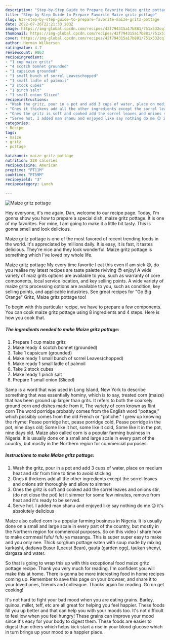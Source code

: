 ```yaml
---
description: "Step-by-Step Guide to Prepare Favorite Maize gritz pottage"
title: "Step-by-Step Guide to Prepare Favorite Maize gritz pottage"
slug: 637-step-by-step-guide-to-prepare-favorite-maize-gritz-pottage
date: 2022-07-26T22:21:33.203Z
image: https://img-global.cpcdn.com/recipes/42f794315a17b881/751x532cq70/maize-gritz-pottage-recipe-main-photo.jpg
thumbnail: https://img-global.cpcdn.com/recipes/42f794315a17b881/751x532cq70/maize-gritz-pottage-recipe-main-photo.jpg
cover: https://img-global.cpcdn.com/recipes/42f794315a17b881/751x532cq70/maize-gritz-pottage-recipe-main-photo.jpg
author: Herman Wilkerson
ratingvalue: 4.7
reviewcount: 9863
recipeingredient:
- "1 cup maize gritz"
- "4 scotch bonnet grounded"
- "1 capsicum grounded"
- "1 small bunch of sorrel Leaveschopped"
- "1 small ladle of palmoil"
- "2 stock cubes"
- "1 pinch salt"
- "1 small onion Sliced"
recipeinstructions:
- "Wash the gritz, pour in a pot and add 3 cups of water, place on medium heat and stir from time to time to avoid sticking"
- "Ones it thickens add all the other ingredients except the sorrel leaves and onions stir thoroughly and allow to simmer"
- "Ones the gritz is soft and cooked add the sorrel leaves and onions stir, (do not close the pot) let it simmer for some few minutes, remove from heat and it&#39;s ready to be served."
- "Serve hot. I added man shanu and enjoyed like say nothing do me 😉 it&#39;s absolutely delicious"
categories:
- Recipe
tags:
- maize
- gritz
- pottage

katakunci: maize gritz pottage 
nutrition: 228 calories
recipecuisine: American
preptime: "PT11M"
cooktime: "PT59M"
recipeyield: "3"
recipecategory: Lunch

---
```



![Maize gritz pottage](https://img-global.cpcdn.com/recipes/42f794315a17b881/751x532cq70/maize-gritz-pottage-recipe-main-photo.jpg)

Hey everyone, it's me again, Dan, welcome to our recipe page. Today, I'm gonna show you how to prepare a special dish, maize gritz pottage. It is one of my favorites. For mine, I am going to make it a little bit tasty. This is gonna smell and look delicious.

Maize gritz pottage is one of the most favored of recent trending foods in the world. It's appreciated by millions daily. It is easy, it is fast, it tastes delicious. They're nice and they look wonderful. Maize gritz pottage is something which I've loved my whole life.

Maize gritz pottage My every time favorite I eat this even if am sick 😅, do you realise my latest recipes are taste palette riviving 😍 enjoy! A wide variety of maiz grits options are available to you, such as warranty of core components, local service location, and key selling points. A wide variety of maize grits processing options are available to you, such as condition, key selling points, and applicable industries. See great recipes for &#34;Go Big Orange&#34; Gritz, Maize gritz pottage too!


To begin with this particular recipe, we have to prepare a few components. You can cook maize gritz pottage using 8 ingredients and 4 steps. Here is how you cook that.

<!--inarticleads1-->

##### The ingredients needed to make Maize gritz pottage:

1. Prepare 1 cup maize gritz
1. Make ready 4 scotch bonnet (grounded)
1. Take 1 capsicum (grounded)
1. Make ready 1 small bunch of sorrel Leaves(chopped)
1. Make ready 1 small ladle of palmoil
1. Take 2 stock cubes
1. Make ready 1 pinch salt
1. Prepare 1 small onion (Sliced)


Samp is a word that was used in Long Island, New York to describe something that was essentially hominy, which is to say, treated corn (maize) that has been ground up larger than grits. It refers to both the coarsely ground corn and dishes made from it, The variety of corn known as flint corn The word porridge probably comes from the English word &#34;pottage,&#34; which possibly comes from the old French or &#34;potiche.&#34; I grew up knowing the rhyme: Pease porridge hot, pease porridge cold, Pease porridge in the pot, nine days old; Some like it hot, some like it cold, Some like it in the pot, nine days old. Maize also called corn is a popular farming business in Nigeria. It is usually done on a small and large scale in every part of the country, but mostly in the Northern region for commercial purposes. 

<!--inarticleads2-->

##### Instructions to make Maize gritz pottage:

1. Wash the gritz, pour in a pot and add 3 cups of water, place on medium heat and stir from time to time to avoid sticking
1. Ones it thickens add all the other ingredients except the sorrel leaves and onions stir thoroughly and allow to simmer
1. Ones the gritz is soft and cooked add the sorrel leaves and onions stir, (do not close the pot) let it simmer for some few minutes, remove from heat and it&#39;s ready to be served.
1. Serve hot. I added man shanu and enjoyed like say nothing do me 😉 it&#39;s absolutely delicious


Maize also called corn is a popular farming business in Nigeria. It is usually done on a small and large scale in every part of the country, but mostly in the Northern region for commercial purposes. So on this video I share how to make cornmeal fufu/ fufu ya masangu. This is super super easy to make and you only nee. Thick sorghum pottage eaten with soup made by mixing karkashi, dadawa Busur (Locust Bean), gauta (garden egg), taukan shenyi, dargaza and water. 

So that is going to wrap this up with this exceptional food maize gritz pottage recipe. Thank you very much for reading. I'm confident you will make this at home. There is gonna be more interesting food in home recipes coming up. Remember to save this page on your browser, and share it to your loved ones, friends and colleague. Thanks again for reading. Go on get cooking!

It's not hard to fight your bad mood when you are eating grains. Barley, quinoa, millet, teff, etc are all great for helping you feel happier. These foods fill you up better and that can help you with your moods too. It's not difficult to feel low when you feel hungry! These grains can improve your mood since it's easy for your body to digest them. These foods are easier to digest than others which helps kick start a rise in your blood glucose which in turn brings up your mood to a happier place.
